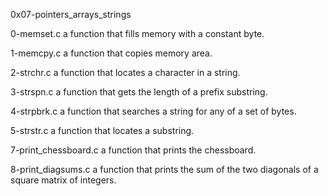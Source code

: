 0x07-pointers_arrays_strings

0-memset.c a function that fills memory with a constant byte.

1-memcpy.c a  function that copies memory area.

2-strchr.c a function that locates a character in a string.

3-strspn.c a function that gets the length of a prefix substring.

4-strpbrk.c a function that searches a string for any of a set of bytes.

5-strstr.c a function that locates a substring.

7-print_chessboard.c  a function that prints the chessboard.

8-print_diagsums.c a function that prints the sum of the two diagonals of a square matrix of integers.
